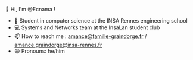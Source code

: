 👋 Hi, I'm @Ecnama !
- 🌱 Student in computer science at the INSA Rennes engineering school
- 💻 Systems and Networks team at the InsaLan student club
- 📫 How to reach me : amance@famille-graindorge.fr / amance.graindorge@insa-rennes.fr
- 😄 Pronouns: he/him

<!---
Ecnama/Ecnama is a ✨ special ✨ repository because its `README.md` (this file) appears on your GitHub profile.
You can click the Preview link to take a look at your changes.
--->
